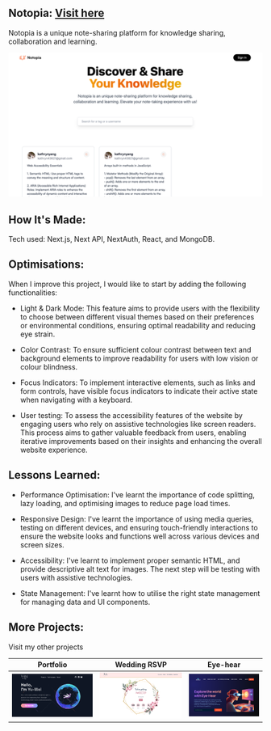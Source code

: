 ## Notopia: [Visit here](https://notopia-kathryn-yangs-projects.vercel.app/)

Notopia is a unique note-sharing platform for knowledge sharing, collaboration and learning. 

![notopia](https://github.com/kathryn43621/portfolio/blob/8bbdfeb63709e6851784dc2b5a493738f77e4736/public/images/notopia.png)
## How It's Made:

Tech used: Next.js, Next API, NextAuth, React, and MongoDB.

## Optimisations:

When I improve this project, I would like to start by adding the following functionalities:

- Light & Dark Mode: This feature aims to provide users with the flexibility to choose between different visual themes based on their preferences or environmental conditions, ensuring optimal readability and reducing eye strain.

- Color Contrast: To ensure sufficient colour contrast between text and background elements to improve readability for users with low vision or colour blindness.

- Focus Indicators: To implement interactive elements, such as links and form controls, have visible focus indicators to indicate their active state when navigating with a keyboard.

- User testing: To assess the accessibility features of the website by engaging users who rely on assistive technologies like screen readers. This process aims to gather valuable feedback from users, enabling iterative improvements based on their insights and enhancing the overall website experience.

## Lessons Learned:

- Performance Optimisation: I've learnt the importance of code splitting, lazy loading, and optimising images to reduce page load times.

- Responsive Design: I've learnt the importance of using media queries, testing on different devices, and ensuring touch-friendly interactions to ensure the website looks and functions well across various devices and screen sizes.

- Accessibility: I've learnt to implement proper semantic HTML, and provide descriptive alt text for images. The next step will be testing with users with assistive technologies.

- State Management: I've learnt how to utilise the right state management for managing data and UI components.

## More Projects:

Visit my other projects

|Portfolio|Wedding RSVP|Eye-hear|
|:----:|:----:|:----:|
|[<img src="https://github.com/kathryn43621/portfolio/raw/main/public/images/portfolio.png">](https://notopia-kathryn-yangs-projects.vercel.app/)|[<img src="https://github.com/kathryn43621/portfolio/raw/main/public/images/wedding.png">](https://wedding-mockup-1.netlify.app/)|[<img src="https://github.com/kathryn43621/portfolio/raw/main/public/images/eye-hear.png">](https://eye-hear.netlify.app/)
